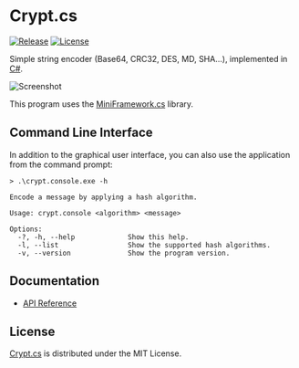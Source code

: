 # Crypt.cs
[![Release](http://img.shields.io/github/release/cedx/crypt.cs.svg?style=flat)](https://github.com/cedx/crypt.cs/releases) [![License](http://img.shields.io/badge/license-MIT-blue.svg?style=flat)](https://github.com/cedx/crypt.cs/blob/master/LICENSE.txt)

Simple string encoder (Base64, CRC32, DES, MD, SHA...), implemented in [C#](https://www.microsoft.com/net).  

![Screenshot](http://dev.belin.io/crypt.cs/img/screenshot.png)

This program uses the [MiniFramework.cs](https://github.com/cedx/miniframework.cs) library.

## Command Line Interface
In addition to the graphical user interface, you can also use the application from the command prompt:

```
> .\crypt.console.exe -h

Encode a message by applying a hash algorithm.

Usage: crypt.console <algorithm> <message>

Options:
  -?, -h, --help             Show this help.
  -l, --list                 Show the supported hash algorithms.
  -v, --version              Show the program version.
```

## Documentation
- [API Reference](http://dev.belin.io/crypt.cs/api)

## License
[Crypt.cs](https://github.com/cedx/crypt.cs) is distributed under the MIT License.
